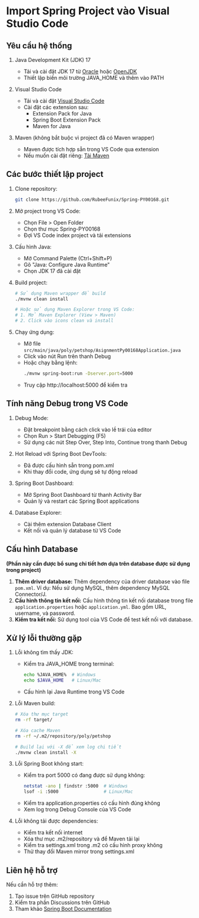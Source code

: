 # Import Spring Project vào Visual Studio Code

## Yêu cầu hệ thống
1. Java Development Kit (JDK) 17
   - Tải và cài đặt JDK 17 từ [Oracle](https://www.oracle.com/java/technologies/downloads/#java17) hoặc [OpenJDK](https://openjdk.java.net/)
   - Thiết lập biến môi trường JAVA_HOME và thêm vào PATH

2. Visual Studio Code
   - Tải và cài đặt [Visual Studio Code](https://code.visualstudio.com/)
   - Cài đặt các extension sau:
     - Extension Pack for Java
     - Spring Boot Extension Pack
     - Maven for Java

3. Maven (không bắt buộc vì project đã có Maven wrapper)
   - Maven được tích hợp sẵn trong VS Code qua extension
   - Nếu muốn cài đặt riêng: [Tải Maven](https://maven.apache.org/download.cgi)

## Các bước thiết lập project

1. Clone repository:
   ```bash
   git clone https://github.com/RubeeFunix/Spring-PY00168.git
   ```

2. Mở project trong VS Code:
   - Chọn File > Open Folder
   - Chọn thư mục Spring-PY00168
   - Đợi VS Code index project và tải extensions

3. Cấu hình Java:
   - Mở Command Palette (Ctrl+Shift+P)
   - Gõ "Java: Configure Java Runtime"
   - Chọn JDK 17 đã cài đặt

4. Build project:
   ```bash
   # Sử dụng Maven wrapper để build
   ./mvnw clean install

   # Hoặc sử dụng Maven Explorer trong VS Code:
   # 1. Mở Maven Explorer (View > Maven)
   # 2. Click vào icons clean và install
   ```

5. Chạy ứng dụng:
   - Mở file `src/main/java/poly/petshop/AsignmentPy00168Application.java`
   - Click vào nút Run trên thanh Debug
   - Hoặc chạy bằng lệnh:
     ```bash
     ./mvnw spring-boot:run -Dserver.port=5000
     ```
   - Truy cập http://localhost:5000 để kiểm tra

## Tính năng Debug trong VS Code

1. Debug Mode:
   - Đặt breakpoint bằng cách click vào lề trái của editor
   - Chọn Run > Start Debugging (F5)
   - Sử dụng các nút Step Over, Step Into, Continue trong thanh Debug

2. Hot Reload với Spring Boot DevTools:
   - Đã được cấu hình sẵn trong pom.xml
   - Khi thay đổi code, ứng dụng sẽ tự động reload

3. Spring Boot Dashboard:
   - Mở Spring Boot Dashboard từ thanh Activity Bar
   - Quản lý và restart các Spring Boot applications

4. Database Explorer:
   - Cài thêm extension Database Client
   - Kết nối và quản lý database từ VS Code

## Cấu hình Database
**(Phần này cần được bổ sung chi tiết hơn dựa trên database được sử dụng trong project)**

1. **Thêm driver database:** Thêm dependency của driver database vào file `pom.xml`. Ví dụ:  Nếu sử dụng MySQL, thêm dependency MySQL Connector/J.
2. **Cấu hình thông tin kết nối:** Cấu hình thông tin kết nối database trong file `application.properties` hoặc `application.yml`.  Bao gồm URL, username, và password.
3. **Kiểm tra kết nối:** Sử dụng tool của VS Code để test kết nối với database.


## Xử lý lỗi thường gặp

1. Lỗi không tìm thấy JDK:
   - Kiểm tra JAVA_HOME trong terminal:
     ```bash
     echo %JAVA_HOME%  # Windows
     echo $JAVA_HOME   # Linux/Mac
     ```
   - Cấu hình lại Java Runtime trong VS Code

2. Lỗi Maven build:
   ```bash
   # Xóa thư mục target
   rm -rf target/

   # Xóa cache Maven
   rm -rf ~/.m2/repository/poly/petshop

   # Build lại với -X để xem log chi tiết
   ./mvnw clean install -X
   ```

3. Lỗi Spring Boot không start:
   - Kiểm tra port 5000 có đang được sử dụng không:
     ```bash
     netstat -ano | findstr :5000  # Windows
     lsof -i :5000                 # Linux/Mac
     ```
   - Kiểm tra application.properties có cấu hình đúng không
   - Xem log trong Debug Console của VS Code

4. Lỗi không tải được dependencies:
   - Kiểm tra kết nối internet
   - Xóa thư mục .m2/repository và để Maven tải lại
   - Kiểm tra settings.xml trong .m2 có cấu hình proxy không
   - Thử thay đổi Maven mirror trong settings.xml

## Liên hệ hỗ trợ

Nếu cần hỗ trợ thêm:
1. Tạo issue trên GitHub repository
2. Kiểm tra phần Discussions trên GitHub
3. Tham khảo [Spring Boot Documentation](https://docs.spring.io/spring-boot/docs/current/reference/html/)